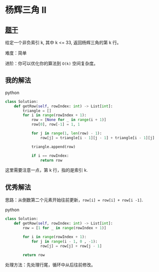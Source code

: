 # 杨辉三角 II

## [题干](https://leetcode-cn.com/problems/pascals-triangle-ii/)

给定一个非负索引 k, 其中 k <= 33, 返回杨辉三角的第 k 行。

难度：简单

进阶：你可以优化你的算法到 `O(k)` 空间复杂度。

## 我的解法

python

```python
class Solution:
    def getRow(self, rowIndex: int) -> List[int]:
        triangle = []
        for i in range(rowIndex + 1):
            row = [None for _ in range(i + 1)]
            row[0], row[-1] = 1, 1

            for j in range(1, len(row) - 1):
                row[j] = triangle[i - 1][j - 1] + triangle[i - 1][j]

            triangle.append(row)

            if i == rowIndex:
                return row
```

这里需要注意一点，第 k 行，指的是索引 k.

## 优秀解法

思路：从倒数第二个元素开始往前更新，`row[i] = row[i] + row[i -1]`.

python

```python
class Solution:
    def getRow(self, rowIndex: int) -> List[int]:
        row = [1 for _ in range(rowIndex + 1)]

        for i in range(rowIndex + 1):
            for j in range(i - 1, 0 , -1):
                row[j] = row[j] + row[j - 1]

        return row
```

处理方法：先处理行尾，循环中从后往前修改。
